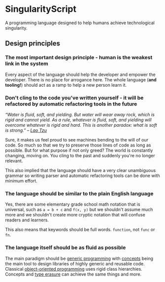 # SingularityScript

A programming language designed to help humans achieve technological singularity.

## Design principles

### The most important design principle - human is the weakest link in the system

Every aspect of the language should help the developer and empower the developer. There is no place for arrogance here. The whole language (**and tooling!**) should act as a ramp to help a new person learn it.

### Don't cling to the code you've written yourself - it will be refactored by automatic refactoring tools in the future

*“Water is fluid, soft, and yielding. But water will wear away rock, which is rigid and cannot yield. As a rule, whatever is fluid, soft, and yielding will overcome whatever is rigid and hard. This is another paradox: what is soft is strong.” – [Lao Tzu](https://en.wikipedia.org/wiki/Laozi)*

Sure, it makes us feel proud to see machines bending to the will of our code. So much so that we try to preserve those lines of code as long as possible. But for what purpose if not only greed? The world is constantly changing, moving on. You cling to the past and suddenly you're no longer relevant.

This also implied that the language should have a very clear unambiguous grammar so writing parser and automatic refactoring tools can be done with minimum effort.

### The language should be similar to the plain English language

Yes, there are some elementary grade school math notation that is universal, such as `a = b + c` and `f(x, y)` but we shouldn't assume much more and we shouldn't create more cryptic notation that will confuse readers and learners.

This also means that keywords should be full words. `function`, not `func` or `fn`.

### The language itself should be as fluid as possible

The main paradigm should be [generic programming](https://en.wikipedia.org/wiki/Generic_programming) with [concepts](https://en.wikipedia.org/wiki/Concept_(generic_programming)) being the main tool to design libraries of highly generic and reusable code. Classical [object-oriented programming](https://en.wikipedia.org/wiki/Object-oriented_programming) uses rigid class hierarchies. Concepts and [type erasure](https://en.wikipedia.org/wiki/Type_erasure) can achieve the same things and more.
